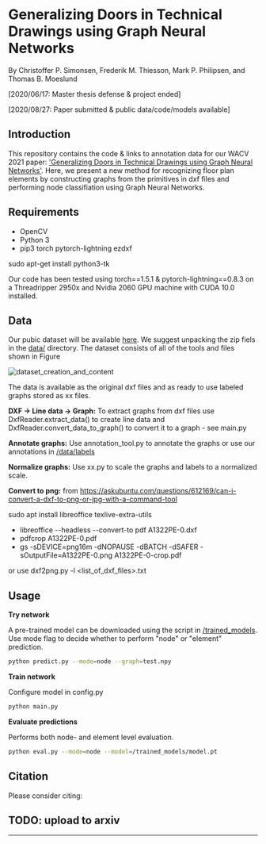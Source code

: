 # Generalizing Doors in Technical Drawings using Graph Neural Networks
By Christoffer P. Simonsen, Frederik M. Thiesson, Mark P. Philipsen, and Thomas B. Moeslund

[2020/06/17: Master thesis defense & project ended]

[2020/08/27: Paper submitted & public data/code/models available]

## Introduction

This repository contains the code & links to annotation data for our WACV 2021 paper: ['Generalizing Doors in Technical Drawings using Graph Neural Networks'](https://arxiv.org/abs/xxx). Here, we present a new method for recognizing floor plan elements by constructing graphs from the primitives in dxf files and performing node classifiation using Graph Neural Networks.

## Requirements

- OpenCV
- Python 3
- pip3 torch pytorch-lightning ezdxf

sudo apt-get install python3-tk

Our code has been tested using torch==1.5.1 & pytorch-lightning==0.8.3 on a Threadripper 2950x and Nvidia 2060 GPU machine with CUDA 10.0 installed.

## Data

Our pubic dataset will be available [here](https://vap.aau.dk/). We suggest unpacking the zip fiels in the [data/](data/) directory. The dataset consists of all of the tools and files shown in Figure


![dataset_creation_and_content](figs/dataset_creation_and_content.png)

The data is available as the original dxf files and as ready to use labeled graphs stored as xx files.

**DXF -> Line data -> Graph:** To extract graphs from dxf files use DxfReader.extract_data() to create line data and DxfReader.convert_data_to_graph() to convert it to a graph - see main.py

**Annotate graphs:** Use annotation_tool.py to annotate the graphs or use our annotations in [/data/labels](/data/labels)

**Normalize graphs:** Use xx.py to scale the graphs and labels to a normalized scale.

**Convert to png:**
from https://askubuntu.com/questions/612169/can-i-convert-a-dxf-to-png-or-jpg-with-a-command-tool

sudo apt install libreoffice texlive-extra-utils

- libreoffice --headless --convert-to pdf A1322PE-0.dxf
- pdfcrop A1322PE-0.pdf
- gs -sDEVICE=png16m -dNOPAUSE -dBATCH -dSAFER -sOutputFile=A1322PE-0.png A1322PE-0-crop.pdf

or use dxf2png.py -l <list_of_dxf_files>.txt

## Usage

**Try network**

A pre-trained model can be downloaded using the script in [/trained_models](/trained_models). Use mode flag to decide whether to perform "node" or "element" prediction.

```bash
python predict.py --mode=node --graph=test.npy
```

**Train network**

Configure model in config.py  

```bash
python main.py
```

**Evaluate predictions**

Performs both node- and element level evaluation.

```bash
python eval.py --mode=node --model=/trained_models/model.pt
```

## Citation

Please consider citing:

TODO: upload to arxiv
---

---
